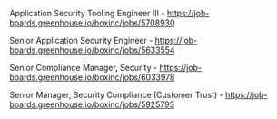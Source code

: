 Application Security Tooling Engineer III - https://job-boards.greenhouse.io/boxinc/jobs/5708930

Senior Application Security Engineer - https://job-boards.greenhouse.io/boxinc/jobs/5633554

Senior Compliance Manager, Security - https://job-boards.greenhouse.io/boxinc/jobs/6033978

Senior Manager, Security Compliance (Customer Trust) - https://job-boards.greenhouse.io/boxinc/jobs/5925793

